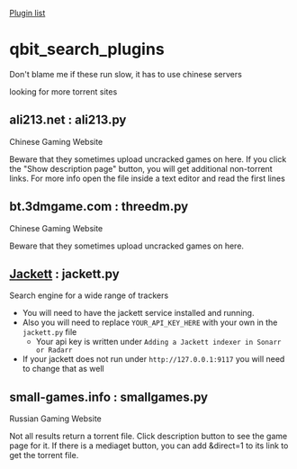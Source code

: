 [Plugin list](https://github.com/qbittorrent/search-plugins/wiki/Unofficial-search-plugins)

# qbit_search_plugins
Don't blame me if these run slow, it has to use chinese servers

looking for more torrent sites

## ali213.net : ali213.py
  Chinese Gaming Website

  Beware that they sometimes upload uncracked games on here.
  If you click the "Show description page" button, you will get additional non-torrent links.
  For more info open the file inside a text editor and read the first lines

## bt.3dmgame.com : threedm.py
  Chinese Gaming Website

  Beware that they sometimes upload uncracked games on here.
  

## [Jackett](https://github.com/Jackett/Jackett) : jackett.py
  Search engine for a wide range of trackers

  *  You will need to have the jackett service installed and running.
  *  Also you will need to replace `YOUR_API_KEY_HERE` with your own in the `jackett.py` file
      * Your api key is written under `Adding a Jackett indexer in Sonarr or Radarr` 
  * If your jackett does not run under `http://127.0.0.1:9117` you will need to change that as well

## small-games.info : smallgames.py
  Russian Gaming Website
  
  Not all results return a torrent file.
  Click description button to see the game page for it.
  If there is a mediaget button, you can add &direct=1
  to its link to get the torrent file.
